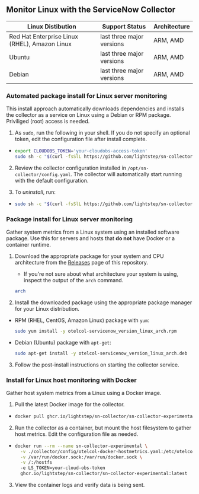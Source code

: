 ## Monitor Linux with the ServiceNow Collector

| Linux Distibution                              | Support Status            | Architecture |
| ---------------------------------------------- | ------------------------- | ------------ |
| Red Hat Enterprise Linux (RHEL), Amazon Linux  | last three major versions | ARM, AMD     |
| Ubuntu                                         | last three major versions | ARM, AMD     |
| Debian                                         | last three major versions | ARM, AMD     |

### Automated package install for Linux server monitoring

This install approach automatically downloads dependencies and installs the collector as a service on Linux using a Debian or RPM package. Priviliged (root) access is needed.

1. As `sudo`, run the following in your shell. If you do not specify an optional token, edit the configuration file after install complete.
  - ```sh
    export CLOUDOBS_TOKEN='your-cloudobs-access-token'
    sudo sh -c "$(curl -fsSlL https://github.com/lightstep/sn-collector/releases/latest/download/install-unix.sh)" install_unix.sh --ingest-token $CLOUDOBS_TOKEN
    ```

2. Review the collector configuration installed in `/opt/sn-collector/config.yaml`. The collector will automatically start running with the default configuration.

3. To *uninstall*, run:
  - ```sh
    sudo sh -c "$(curl -fsSlL https://github.com/lightstep/sn-collector/releases/latest/download/install-unix.sh)" install_unix.sh --uninstall
    ```

### Package install for Linux server monitoring

Gather system metrics from a Linux system using an installed software package. Use this for servers and hosts that **do not** have Docker or a container runtime.

1. Download the appropriate package for your system and CPU architecture from the [Releases](https://github.com/lightstep/sn-collector/releases) page of this repository. 
    - If you're not sure about what architecture your system is using, inspect the output of the `arch` command.
    ```sh
    arch
    ```

2. Install the downloaded package using the appropriate package manager for your Linux distribution.
  - RPM (RHEL, CentOS, Amazon Linux) package with `yum`:
    ```sh
    sudo yum install -y otelcol-servicenow_version_linux_arch.rpm 
    ```
  - Debian (Ubuntu) package with `apt-get`:
    ```sh
    sudo apt-get install -y otelcol-servicenow_version_linux_arch.deb 
    ```

3. Follow the post-install instructions on starting the collector service.

### Install for Linux host monitoring with Docker

Gather host system metrics from a Linux using a Docker image.

1. Pull the latest Docker image for the collector.
  - ```sh
    docker pull ghcr.io/lightstep/sn-collector/sn-collector-experimental:latest
    ```

2. Run the collector as a container, but mount the host filesystem to gather host metrics. Edit the configuration file as needed.
  - ```sh
    docker run --rm --name sn-collector-experimental \
      -v ./collector/config/otelcol-docker-hostmetrics.yaml:/etc/otelcol/config.yaml \
      -v /var/run/docker.sock:/var/run/docker.sock \
      -v /:/hostfs
      -e LS_TOKEN=your-cloud-obs-token
      ghcr.io/lightstep/sn-collector/sn-collector-experimental:latest
    ```

3. View the container logs and verify data is being sent.
